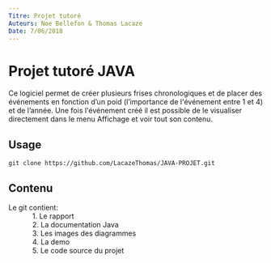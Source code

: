 ```yaml
---
Titre: Projet tutoré
Auteurs: Noe Bellefon & Thomas Lacaze
Date: 7/06/2018
---
```


# Projet tutoré JAVA

Ce logiciel permet de créer plusieurs frises chronologiques et de placer des événements en fonction d’un poid (l’importance de l'événement entre 1 et 4) et de l’année. Une fois l'événement créé il est possible de le visualiser directement dans le menu Affichage et voir tout son contenu.
## Usage
```
git clone https://github.com/LacazeThomas/JAVA-PROJET.git
```

## Contenu
Le git contient:  
    &nbsp;&nbsp;&nbsp;&nbsp;&nbsp;&nbsp;&nbsp;&nbsp;&nbsp;&nbsp;&nbsp;&nbsp;1. Le rapport  
    &nbsp;&nbsp;&nbsp;&nbsp;&nbsp;&nbsp;&nbsp;&nbsp;&nbsp;&nbsp;&nbsp;&nbsp;2. La documentation Java  
    &nbsp;&nbsp;&nbsp;&nbsp;&nbsp;&nbsp;&nbsp;&nbsp;&nbsp;&nbsp;&nbsp;&nbsp;3. Les images des diagrammes  
    &nbsp;&nbsp;&nbsp;&nbsp;&nbsp;&nbsp;&nbsp;&nbsp;&nbsp;&nbsp;&nbsp;&nbsp;4. La demo  
    &nbsp;&nbsp;&nbsp;&nbsp;&nbsp;&nbsp;&nbsp;&nbsp;&nbsp;&nbsp;&nbsp;&nbsp;5. Le code source du projet  
